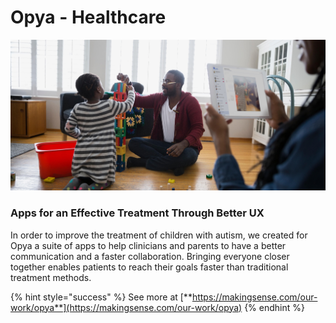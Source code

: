 # Opya -  Healthcare

![](../.gitbook/assets/opya_header-bg.jpg)

### **Apps for an Effective Treatment Through Better UX**

In order to improve the treatment of children with autism, we created for Opya a suite of apps to help clinicians and parents to have a better communication and a faster collaboration. Bringing everyone closer together enables patients to reach their goals faster than traditional treatment methods.

{% hint style="success" %}
See more at [**https://makingsense.com/our-work/opya**](https://makingsense.com/our-work/opya)
{% endhint %}

